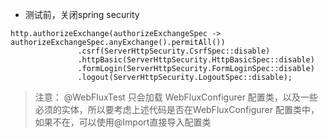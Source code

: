 * 测试前，关闭spring security
```
http.authorizeExchange(authorizeExchangeSpec -> authorizeExchangeSpec.anyExchange().permitAll())
               .csrf(ServerHttpSecurity.CsrfSpec::disable)
               .httpBasic(ServerHttpSecurity.HttpBasicSpec::disable)
               .formLogin(ServerHttpSecurity.FormLoginSpec::disable)
               .logout(ServerHttpSecurity.LogoutSpec::disable);
```
> 注意：  @WebFluxTest 只会加载 WebFluxConfigurer 配置类，以及一些必须的实体，所以要考虑上述代码是否在WebFluxConfigurer 配置类中，
如果不在，可以使用@Import直接导入配置类